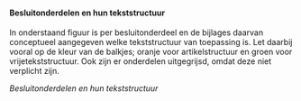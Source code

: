 #### Besluitonderdelen en hun tekststructuur

In onderstaand figuur is per besluitonderdeel en de bijlages daarvan conceptueel
aangegeven welke tekststructuur van toepassing is. Let daarbij vooral op de
kleur van de balkjes; oranje voor artikelstructuur en groen voor
vrijetekststructuur. Ook zijn er onderdelen uitgegrijsd, omdat deze niet
verplicht zijn.

*Besluitonderdelen en hun tekststructuur*
